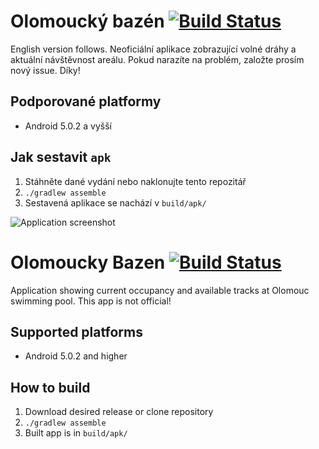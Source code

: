 # Olomoucký bazén [![Build Status](https://travis-ci.org/honza-kasik/OlomouckyBazen.svg?branch=master)](https://travis-ci.org/honza-kasik/OlomouckyBazen)

English version follows. Neoficiální aplikace zobrazující volné dráhy a aktuální návštěvnost areálu. Pokud narazíte na problém, založte prosím nový issue. Díky!

## Podporované platformy

* Android 5.0.2 a vyšší

## Jak sestavit `apk`

1. Stáhněte dané vydání nebo naklonujte tento repozitář
1. `./gradlew assemble`
1. Sestavená aplikace se nachází v `build/apk/`

![Application screenshot](http://i.imgur.com/qZm6wPX.png)


# Olomoucky Bazen [![Build Status](https://travis-ci.org/honza-kasik/OlomouckyBazen.svg?branch=master)](https://travis-ci.org/honza-kasik/OlomouckyBazen)

Application showing current occupancy and available tracks at Olomouc swimming pool. This app is not official!

## Supported platforms

* Android 5.0.2 and higher

## How to build

1. Download desired release or clone repository
1. `./gradlew assemble`
1. Built app is in `build/apk/`
